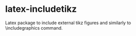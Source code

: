 # latex-includetikz
Latex package to include external tikz figures and similarly to \includegraphics command.
